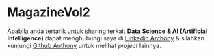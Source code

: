 # MagazineVol2
Apabila anda tertarik untuk sharing terkait **Data Science &amp; AI (Artificial Intelligence)** dapat menghubungi saya di [Linkedin Anthony](https://www.linkedin.com/in/rinoanthoy/) &amp; silahkan kunjungi [Github Anthony](https://github.com/AnthonySSSSS) untuk melihat *project* lainnya.
